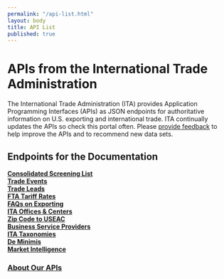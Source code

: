 ```yaml
---
permalink: "/api-list.html"
layout: body
title: API List
published: true
---
```


# APIs from the International Trade Administration

The International Trade Administration (ITA) provides Application Programming Interfaces (APIs) as JSON endpoints for authoritative information on U.S. exporting and international trade.  ITA continually updates the APIs so check this portal often.  Please [provide feedback](contact.html) to help improve the APIs and to recommend new data sets.

## Endpoints for the Documentation

**[Consolidated Screening List](consolidated-screening-list.html)**  
**[Trade Events](trade-events.html)**  
**[Trade Leads](trade-leads.html)**  
**[FTA Tariff Rates](tariff-rates.html)**  
**[FAQs on Exporting](faqs-exporting.html)**  
**[ITA Offices & Centers](ita-office-locations.html)**  
**[Zip Code to USEAC](ita-zip-codes.html)**  
**[Business Service Providers](business-service-providers.html)**  
**[ITA Taxonomies](ita-taxonomies.html)**  
**[De Minimis](de-minimis.html)**  
**[Market Intelligence](market-intelligence.html)**  


### [About Our APIs](about-apis.html)